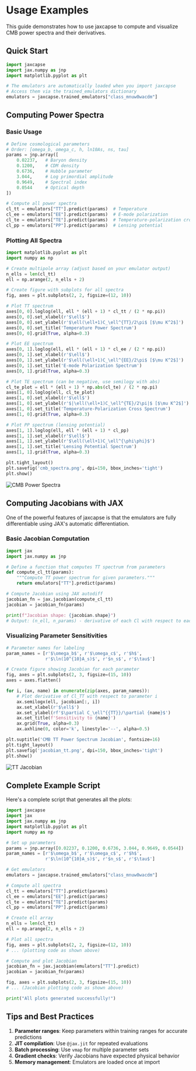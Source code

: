 # Usage Examples

This guide demonstrates how to use jaxcapse to compute and visualize CMB power spectra and their derivatives.

## Quick Start

```python
import jaxcapse
import jax.numpy as jnp
import matplotlib.pyplot as plt

# The emulators are automatically loaded when you import jaxcapse
# Access them via the trained_emulators dictionary
emulators = jaxcapse.trained_emulators["class_mnuw0wacdm"]
```

## Computing Power Spectra

### Basic Usage

```python
# Define cosmological parameters
# Order: [omega_b, omega_c, h, ln10As, ns, tau]
params = jnp.array([
    0.02237,   # Baryon density
    0.1200,    # CDM density
    0.6736,    # Hubble parameter
    3.044,     # Log primordial amplitude
    0.9649,    # Spectral index
    0.0544     # Optical depth
])

# Compute all power spectra
cl_tt = emulators["TT"].predict(params)  # Temperature
cl_ee = emulators["EE"].predict(params)  # E-mode polarization
cl_te = emulators["TE"].predict(params)  # Temperature-polarization cross
cl_pp = emulators["PP"].predict(params)  # Lensing potential
```

### Plotting All Spectra

```python
import matplotlib.pyplot as plt
import numpy as np

# Create multipole array (adjust based on your emulator output)
n_ells = len(cl_tt)
ell = np.arange(2, n_ells + 2)

# Create figure with subplots for all spectra
fig, axes = plt.subplots(2, 2, figsize=(12, 10))

# Plot TT spectrum
axes[0, 0].loglog(ell, ell * (ell + 1) * cl_tt / (2 * np.pi))
axes[0, 0].set_xlabel(r'$\ell$')
axes[0, 0].set_ylabel(r'$\ell(\ell+1)C_\ell^{TT}/2\pi$ [$\mu K^2$]')
axes[0, 0].set_title('Temperature Power Spectrum')
axes[0, 0].grid(True, alpha=0.3)

# Plot EE spectrum
axes[0, 1].loglog(ell, ell * (ell + 1) * cl_ee / (2 * np.pi))
axes[0, 1].set_xlabel(r'$\ell$')
axes[0, 1].set_ylabel(r'$\ell(\ell+1)C_\ell^{EE}/2\pi$ [$\mu K^2$]')
axes[0, 1].set_title('E-mode Polarization Spectrum')
axes[0, 1].grid(True, alpha=0.3)

# Plot TE spectrum (can be negative, use semilogy with abs)
cl_te_plot = ell * (ell + 1) * np.abs(cl_te) / (2 * np.pi)
axes[1, 0].loglog(ell, cl_te_plot)
axes[1, 0].set_xlabel(r'$\ell$')
axes[1, 0].set_ylabel(r'$|\ell(\ell+1)C_\ell^{TE}/2\pi|$ [$\mu K^2$]')
axes[1, 0].set_title('Temperature-Polarization Cross Spectrum')
axes[1, 0].grid(True, alpha=0.3)

# Plot PP spectrum (lensing potential)
axes[1, 1].loglog(ell, ell * (ell + 1) * cl_pp)
axes[1, 1].set_xlabel(r'$\ell$')
axes[1, 1].set_ylabel(r'$\ell(\ell+1)C_\ell^{\phi\phi}$')
axes[1, 1].set_title('Lensing Potential Spectrum')
axes[1, 1].grid(True, alpha=0.3)

plt.tight_layout()
plt.savefig('cmb_spectra.png', dpi=150, bbox_inches='tight')
plt.show()
```

![CMB Power Spectra](images/cmb_spectra.png)

## Computing Jacobians with JAX

One of the powerful features of jaxcapse is that the emulators are fully differentiable using JAX's automatic differentiation.

### Basic Jacobian Computation

```python
import jax
import jax.numpy as jnp

# Define a function that computes TT spectrum from parameters
def compute_cl_tt(params):
    """Compute TT power spectrum for given parameters."""
    return emulators["TT"].predict(params)

# Compute Jacobian using JAX autodiff
jacobian_fn = jax.jacobian(compute_cl_tt)
jacobian = jacobian_fn(params)

print(f"Jacobian shape: {jacobian.shape}")
# Output: (n_ell, n_params) - derivative of each Cl with respect to each parameter
```

### Visualizing Parameter Sensitivities

```python
# Parameter names for labeling
param_names = [r'$\omega_b$', r'$\omega_c$', r'$h$',
               r'$\ln(10^{10}A_s)$', r'$n_s$', r'$\tau$']

# Create figure showing Jacobian for each parameter
fig, axes = plt.subplots(2, 3, figsize=(15, 10))
axes = axes.flatten()

for i, (ax, name) in enumerate(zip(axes, param_names)):
    # Plot derivative of Cl_TT with respect to parameter i
    ax.semilogx(ell, jacobian[:, i])
    ax.set_xlabel(r'$\ell$')
    ax.set_ylabel(rf'$\partial C_\ell^{{TT}}/\partial {name}$')
    ax.set_title(f'Sensitivity to {name}')
    ax.grid(True, alpha=0.3)
    ax.axhline(0, color='k', linestyle='--', alpha=0.5)

plt.suptitle('CMB TT Power Spectrum Jacobian', fontsize=16)
plt.tight_layout()
plt.savefig('jacobian_tt.png', dpi=150, bbox_inches='tight')
plt.show()
```

![TT Jacobian](images/jacobian_tt.png)



## Complete Example Script

Here's a complete script that generates all the plots:

```python
import jaxcapse
import jax
import jax.numpy as jnp
import matplotlib.pyplot as plt
import numpy as np

# Set up parameters
params = jnp.array([0.02237, 0.1200, 0.6736, 3.044, 0.9649, 0.0544])
param_names = [r'$\omega_b$', r'$\omega_c$', r'$h$',
               r'$\ln(10^{10}A_s)$', r'$n_s$', r'$\tau$']

# Get emulators
emulators = jaxcapse.trained_emulators["class_mnuw0wacdm"]

# Compute all spectra
cl_tt = emulators["TT"].predict(params)
cl_ee = emulators["EE"].predict(params)
cl_te = emulators["TE"].predict(params)
cl_pp = emulators["PP"].predict(params)

# Create ell array
n_ells = len(cl_tt)
ell = np.arange(2, n_ells + 2)

# Plot all spectra
fig, axes = plt.subplots(2, 2, figsize=(12, 10))
# ... (plotting code as shown above)

# Compute and plot Jacobian
jacobian_fn = jax.jacobian(emulators["TT"].predict)
jacobian = jacobian_fn(params)

fig, axes = plt.subplots(2, 3, figsize=(15, 10))
# ... (Jacobian plotting code as shown above)

print("All plots generated successfully!")
```

## Tips and Best Practices

1. **Parameter ranges**: Keep parameters within training ranges for accurate predictions
2. **JIT compilation**: Use `@jax.jit` for repeated evaluations
3. **Batch processing**: Use `vmap` for multiple parameter sets
4. **Gradient checks**: Verify Jacobians have expected physical behavior
5. **Memory management**: Emulators are loaded once at import